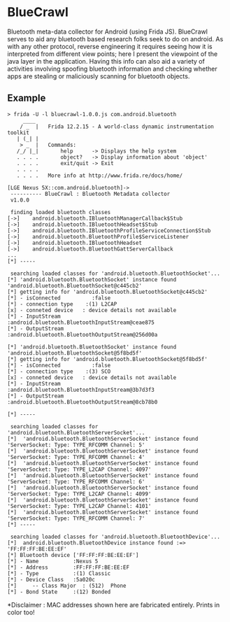 # BlueCrawl

Bluetooth meta-data collector for Android (using Frida JS). BlueCrawl serves to aid any bluetooth based research folks seek to do on android.
As with any other protocol, reverse engineering it requires seeing how it is interpreted from different view points; here I present the viewpoint of the
java layer in the application. Having this info can also aid a variety of activities involving spoofing bluetooth information and checking whether apps are stealing
or maliciously scanning for bluetooth objects. 

## Example

```
> frida -U -l bluecrawl-1.0.0.js com.android.bluetooth
     ____
    / _  |   Frida 12.2.15 - A world-class dynamic instrumentation toolkit
   | (_| |
    > _  |   Commands:
   /_/ |_|       help      -> Displays the help system
   . . . .       object?   -> Display information about 'object'
   . . . .       exit/quit -> Exit
   . . . .
   . . . .   More info at http://www.frida.re/docs/home/
                                   
[LGE Nexus 5X::com.android.bluetooth]-> 
 ---------- BlueCrawl : Bluetooth Metadata collector
 v1.0.0

 finding loaded bluetooth classes
[->]	android.bluetooth.IBluetoothManagerCallback$Stub
[->]	android.bluetooth.IBluetoothHeadset$Stub
[->]	android.bluetooth.IBluetoothProfileServiceConnection$Stub
[->]	android.bluetooth.BluetoothProfile$ServiceListener
[->]	android.bluetooth.IBluetoothHeadset
[->]	android.bluetooth.BluetoothGattServerCallback
...
[*] -----

 searching loaded classes for 'android.bluetooth.BluetoothSocket'...
[*] 'android.bluetooth.BluetoothSocket' instance found 'android.bluetooth.BluetoothSocket@c445cb2'
[*]	getting info for 'android.bluetooth.BluetoothSocket@c445cb2'
[*]	- isConnected          :false
[*]	- connection type    :(1) L2CAP
[x]	- conneted device   : device details not available
[*]	- InputStream        :android.bluetooth.BluetoothInputStream@ceae875
[*]	- OutputStream        :android.bluetooth.BluetoothOutputStream@256d00a

[*] 'android.bluetooth.BluetoothSocket' instance found 'android.bluetooth.BluetoothSocket@5f8bd5f'
[*]	getting info for 'android.bluetooth.BluetoothSocket@5f8bd5f'
[*]	- isConnected          :false
[*]	- connection type    :(3) SCO
[x]	- conneted device   : device details not available
[*]	- InputStream        :android.bluetooth.BluetoothInputStream@3b7d3f3
[*]	- OutputStream        :android.bluetooth.BluetoothOutputStream@8cb78b0

[*] -----

 searching loaded classes for 'android.bluetooth.BluetoothServerSocket'...
[*]  'android.bluetooth.BluetoothServerSocket' instance found 'ServerSocket: Type: TYPE_RFCOMM Channel: 5'
[*]  'android.bluetooth.BluetoothServerSocket' instance found 'ServerSocket: Type: TYPE_RFCOMM Channel: 4'
[*]  'android.bluetooth.BluetoothServerSocket' instance found 'ServerSocket: Type: TYPE_L2CAP Channel: 4097'
[*]  'android.bluetooth.BluetoothServerSocket' instance found 'ServerSocket: Type: TYPE_RFCOMM Channel: 6'
[*]  'android.bluetooth.BluetoothServerSocket' instance found 'ServerSocket: Type: TYPE_L2CAP Channel: 4099'
[*]  'android.bluetooth.BluetoothServerSocket' instance found 'ServerSocket: Type: TYPE_L2CAP Channel: 4101'
[*]  'android.bluetooth.BluetoothServerSocket' instance found 'ServerSocket: Type: TYPE_RFCOMM Channel: 7'
[*] -----

 searching loaded classes for 'android.bluetooth.BluetoothDevice'...
[*]  android.bluetooth.BluetoothDevice instance found :=> 'FF:FF:FF:BE:EE:EF'
[*]	Bluetooth device ['FF:FF:FF:BE:EE:EF']
[*]	- Name           :Nexus 5
[*]	- Address        :FF:FF:FF:BE:EE:EF
[*]	- Type           :(1) Classic
[*]	- Device Class   :5a020c
[*]		-- Class Major  : (512)  Phone
[*]	- Bond State     :(12) Bonded
```
*Disclaimer : MAC addresses shown here are fabricated entirely.
Prints in color too!
